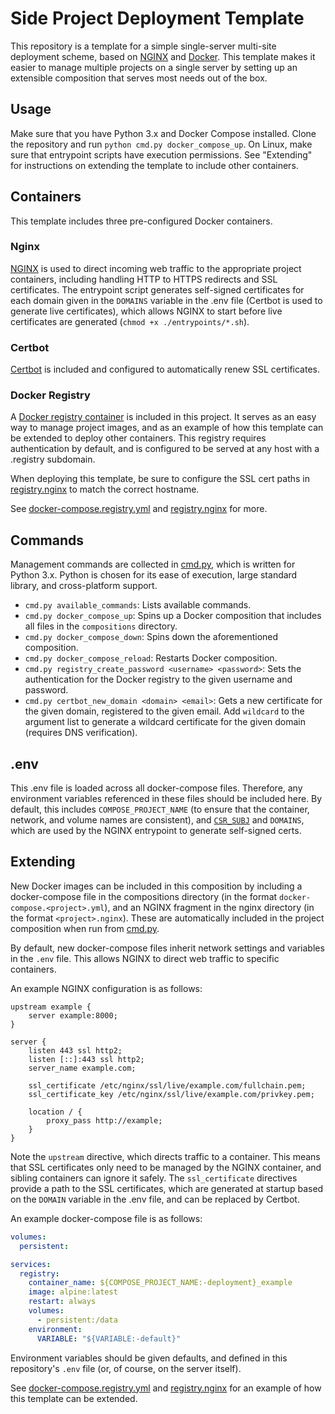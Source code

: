 # Side Project Deployment Template

This repository is a template for a simple single-server multi-site deployment scheme, based on [NGINX](https://nginx.org/) and [Docker](https://docs.docker.com/compose/). This template makes it easier to manage multiple projects on a single server by setting up an extensible composition that serves most needs out of the box.

## Usage

Make sure that you have Python 3.x and Docker Compose installed. Clone the repository and run `python cmd.py docker_compose_up`. On Linux, make sure that entrypoint scripts have execution permissions. See "Extending" for instructions on extending the template to include other containers.

## Containers

This template includes three pre-configured Docker containers.

### Nginx

[NGINX](https://hub.docker.com/_/nginx) is used to direct incoming web traffic to the appropriate project containers, including handling HTTP to HTTPS redirects and SSL certificates. The entrypoint script generates self-signed certificates for each domain given in the `DOMAINS` variable in the .env file (Certbot is used to generate live certificates), which allows NGINX to start before live certificates are generated (`chmod +x ./entrypoints/*.sh`).

### Certbot

[Certbot](https://hub.docker.com/r/certbot/certbot) is included and configured to automatically renew SSL certificates.

### Docker Registry

A [Docker registry container](https://hub.docker.com/_/registry) is included in this project. It serves as an easy way to manage project images, and as an example of how this template can be extended to deploy other containers. This registry requires authentication by default, and is configured to be served at any host with a .registry subdomain.

When deploying this template, be sure to configure the SSL cert paths in [registry.nginx](./nginx/registry.nginx) to match the correct hostname.

See [docker-compose.registry.yml](./compositions/docker-compose.registry.yml) and [registry.nginx](./nginx/registry.nginx) for more.

## Commands

Management commands are collected in [cmd.py](./cmd.py), which is written for Python 3.x. Python is chosen for its ease of execution, large standard library, and cross-platform support.

- `cmd.py available_commands`: Lists available commands.
- `cmd.py docker_compose_up`: Spins up a Docker composition that includes all files in the `compositions` directory.
- `cmd.py docker_compose_down`: Spins down the aforementioned composition.
- `cmd.py docker_compose_reload`: Restarts Docker composition.
- `cmd.py registry_create_password <username> <password>`: Sets the authentication for the Docker registry to the given username and password.
- `cmd.py certbot_new_domain <domain> <email>`: Gets a new certificate for the given domain, registered to the given email. Add `wildcard` to the argument list to generate a wildcard certificate for the given domain (requires DNS verification).

## .env

This .env file is loaded across all docker-compose files. Therefore, any environment variables referenced in these files should be included here. By default, this includes `COMPOSE_PROJECT_NAME` (to ensure that the container, network, and volume names are consistent), and [`CSR_SUBJ`](https://www.openssl.org/docs/man1.0.2/man1/openssl-req.html) and `DOMAINS`, which are used by the NGINX entrypoint to generate self-signed certs.

## Extending

New Docker images can be included in this composition by including a docker-compose file in the compositions directory (in the format `docker-compose.<project>.yml`), and an NGINX fragment in the nginx directory (in the format `<project>.nginx`). These are automatically included in the project composition when run from [cmd.py](./cmd.py).

By default, new docker-compose files inherit network settings and variables in the `.env` file. This allows NGINX to direct web traffic to specific containers.

An example NGINX configuration is as follows:

```nginx
upstream example {
	server example:8000;
}

server {
	listen 443 ssl http2;
	listen [::]:443 ssl http2;
	server_name example.com;

	ssl_certificate /etc/nginx/ssl/live/example.com/fullchain.pem;
	ssl_certificate_key /etc/nginx/ssl/live/example.com/privkey.pem;

	location / {
		proxy_pass http://example;
	}
}
```

Note the `upstream` directive, which directs traffic to a container. This means that SSL certificates only need to be managed by the NGINX container, and sibling containers can ignore it safely. The `ssl_certificate` directives provide a path to the SSL certificates, which are generated at startup based on the `DOMAIN` variable in the .env file, and can be replaced by Certbot.

An example docker-compose file is as follows:

```yaml
volumes:
  persistent:

services:
  registry:
    container_name: ${COMPOSE_PROJECT_NAME:-deployment}_example
    image: alpine:latest
    restart: always
    volumes:
      - persistent:/data
    environment:
      VARIABLE: "${VARIABLE:-default}"
```

Environment variables should be given defaults, and defined in this repository's `.env` file (or, of course, on the server itself).

See [docker-compose.registry.yml](./compositions/docker-compose.registry.yml) and [registry.nginx](./nginx/registry.nginx) for an example of how this template can be extended.
